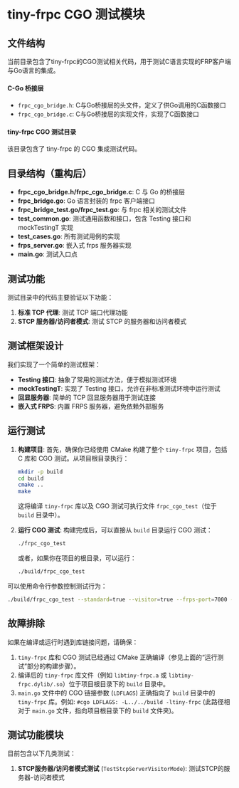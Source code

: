 # tiny-frpc CGO 测试模块

## 文件结构

当前目录包含了tiny-frpc的CGO测试相关代码，用于测试C语言实现的FRP客户端与Go语言的集成。

#### C-Go 桥接层
- `frpc_cgo_bridge.h`: C与Go桥接层的头文件，定义了供Go调用的C函数接口
- `frpc_cgo_bridge.c`: C与Go桥接层的实现文件，实现了C函数接口

#### tiny-frpc CGO 测试目录

该目录包含了 tiny-frpc 的 CGO 集成测试代码。

## 目录结构（重构后）

- **frpc_cgo_bridge.h/frpc_cgo_bridge.c**: C 与 Go 的桥接层
- **frpc_bridge.go**: Go 语言封装的 frpc 客户端接口
- **frpc_bridge_test.go/frpc_test.go**: 与 frpc 相关的测试文件
- **test_common.go**: 测试通用函数和接口，包含 Testing 接口和 mockTestingT 实现
- **test_cases.go**: 所有测试用例的实现
- **frps_server.go**: 嵌入式 frps 服务器实现
- **main.go**: 测试入口点

## 测试功能

测试目录中的代码主要验证以下功能：

1. **标准 TCP 代理**: 测试 TCP 端口代理功能
2. **STCP 服务器/访问者模式**: 测试 STCP 的服务器和访问者模式

## 测试框架设计

我们实现了一个简单的测试框架：

- **Testing 接口**: 抽象了常用的测试方法，便于模拟测试环境
- **mockTestingT**: 实现了 Testing 接口，允许在非标准测试环境中运行测试
- **回显服务器**: 简单的 TCP 回显服务器用于测试连接
- **嵌入式 FRPS**: 内置 FRPS 服务器，避免依赖外部服务

## 运行测试

1.  **构建项目**:
    首先，确保你已经使用 CMake 构建了整个 `tiny-frpc` 项目，包括 C 库和 CGO 测试。从项目根目录执行：
    ```sh
    mkdir -p build
    cd build
    cmake ..
    make
    ```
    这将编译 `tiny-frpc` 库以及 CGO 测试可执行文件 `frpc_cgo_test`（位于 `build` 目录中）。

2.  **运行 CGO 测试**:
    构建完成后，可以直接从 `build` 目录运行 CGO 测试：
    ```sh
    ./frpc_cgo_test
    ```
    或者，如果你在项目的根目录，可以运行：
    ```sh
    ./build/frpc_cgo_test
    ```

可以使用命令行参数控制测试行为：

```sh
./build/frpc_cgo_test --standard=true --visitor=true --frps-port=7000 --frps-token=123456
```

## 故障排除

如果在编译或运行时遇到库链接问题，请确保：

1. `tiny-frpc` 库和 CGO 测试已经通过 CMake 正确编译（参见上面的“运行测试”部分的构建步骤）。
2. 编译后的 `tiny-frpc` 库文件（例如 `libtiny-frpc.a` 或 `libtiny-frpc.dylib/.so`）位于项目根目录下的 `build` 目录中。
3. `main.go` 文件中的 CGO 链接参数 (`LDFLAGS`) 正确指向了 `build` 目录中的 `tiny-frpc` 库。例如: `#cgo LDFLAGS: -L../../build -ltiny-frpc` (此路径相对于 `main.go` 文件，指向项目根目录下的 `build` 文件夹)。

## 测试功能模块

目前包含以下几类测试：

1. **STCP服务器/访问者模式测试** (`TestStcpServerVisitorMode`): 测试STCP的服务器-访问者模式
